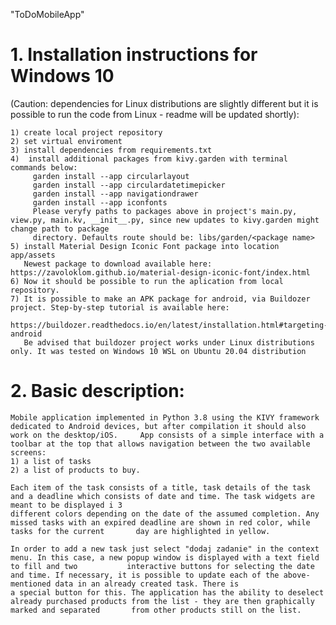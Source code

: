 "ToDoMobileApp" 

# 1. Installation instructions for Windows 10 
(Caution: dependencies for Linux distributions are slightly different but it is possible to run the code from Linux - readme will be updated shortly):
    
    1) create local project repository 
    2) set virtual enviroment
    3) install dependencies from requirements.txt
    4)  install additional packages from kivy.garden with terminal commands below:
         garden install --app circularlayout 
         garden install --app circulardatetimepicker
         garden install --app navigationdrawer
         garden install --app iconfonts
         Please veryfy paths to packages above in project's main.py, view.py, main.kv, __init__.py, since new updates to kivy.garden might change path to package
         directory. Defaults route should be: libs/garden/<package name>
    5) install Material Design Iconic Font package into location app/assets
       Newest package to download available here: https://zavoloklom.github.io/material-design-iconic-font/index.html
    6) Now it should be possible to run the aplication from local repository.
    7) It is possible to make an APK package for android, via Buildozer project. Step-by-step tutorial is available here: 
       https://buildozer.readthedocs.io/en/latest/installation.html#targeting-android
       Be advised that buildozer project works under Linux distributions only. It was tested on Windows 10 WSL on Ubuntu 20.04 distribution

# 2. Basic description:
    Mobile application implemented in Python 3.8 using the KIVY framework dedicated to Android devices, but after compilation it should also work on the desktop/iOS.     App consists of a simple interface with a toolbar at the top that allows navigation between the two available screens:
    1) a list of tasks
    2) a list of products to buy.

    Each item of the task consists of a title, task details of the task and a deadline which consists of date and time. The task widgets are meant to be displayed i 3 
    different colors depending on the date of the assumed completion. Any missed tasks with an expired deadline are shown in red color, while tasks for the current       day are highlighted in yellow.

    In order to add a new task just select "dodaj zadanie" in the context menu. In this case, a new popup window is displayed with a text field to fill and two           interactive buttons for selecting the date and time. If necessary, it is possible to update each of the above-mentioned data in an already created task. There is
    a special button for this. The application has the ability to deselect already purchased products from the list - they are then graphically marked and separated       from other products still on the list.
    
